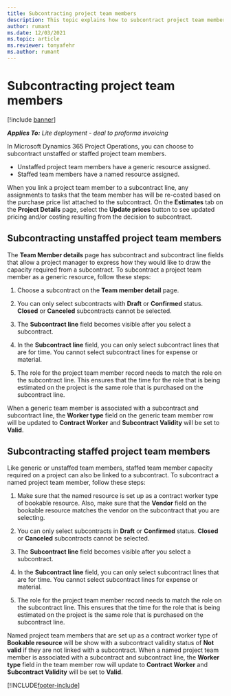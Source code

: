 ```yaml
---
title: Subcontracting project team members
description: This topic explains how to subcontract project team members in Microsoft Dynamics 365 Project Operations.
author: rumant
ms.date: 12/03/2021
ms.topic: article
ms.reviewer: tonyafehr 
ms.author: rumant
---
```


# Subcontracting project team members

[!include [banner](../../includes/dataverse-preview.md)]

_**Applies To:** Lite deployment - deal to proforma invoicing_

In Microsoft Dynamics 365 Project Operations, you can choose to subcontract unstaffed or staffed project team members.

- Unstaffed project team members have a generic resource assigned.
- Staffed team members have a named resource assigned.

When you link a project team member to a subcontract line, any assignments to tasks that the team member has will be re-costed based on the purchase price list attached to the subcontract.  On the **Estimates** tab on the **Project Details** page, select the **Update prices** button to see updated pricing and/or costing resulting from the decision to subcontract. 

## Subcontracting unstaffed project team members
The **Team Member details** page has subcontract and subcontract line fields that allow a project manager to express how they would like to draw the capacity required from a subcontract. To subcontract a project team member as a generic resource, follow these steps:

1.	Choose a subcontract on the **Team member detail** page.

2.	You can only select subcontracts with **Draft** or **Confirmed** status. **Closed** or **Canceled** subcontracts cannot be selected. 

3.	The **Subcontract line** field becomes visible after you select a subcontract.

4.	In the **Subcontract line** field, you can only select subcontract lines that are for time. You cannot select subcontract lines for expense or material.

5.	The role for the project team member record needs to match the role on the subcontract line. This ensures that the time for the role that is being estimated on the project is the same role that is purchased on the subcontract line. 

When a generic team member is associated with a subcontract and subcontract line, the **Worker type** field on the generic team member row will be updated to **Contract Worker** and **Subcontract Validity** will be set to **Valid**.

## Subcontracting staffed project team members
Like generic or unstaffed team members, staffed team member capacity required on a project can also be linked to a subcontract. To subcontract a named project team member, follow these steps:

1.	Make sure that the named resource is set up as a contract worker type of bookable resource. Also, make sure that the **Vendor** field on the bookable resource matches the vendor on the subcontract that you are selecting. 

2.	You can only select subcontracts in **Draft** or **Confirmed** status. **Closed** or **Canceled** subcontracts cannot be selected. 

3.	The **Subcontract line** field becomes visible after you select a subcontract.

4.	In the **Subcontract line** field, you can only select subcontract lines that are for time. You cannot select subcontract lines for expense or material.

5.	The role for the project team member record needs to match the role on the subcontract line. This ensures that the time for the role that is being estimated on the project is the same role that is purchased on the subcontract line. 

Named project team members that are set up as a contract worker type of **Bookable resource** will be show with a subcontract validity status of **Not valid** if they are not linked with a subcontract. When a named project team member is associated with a subcontract and subcontract line, the **Worker type** field in the team member row will update to **Contract Worker** and **Subcontract Validity** will be set to **Valid**.

[!INCLUDE[footer-include](../../includes/footer-banner.md)]

